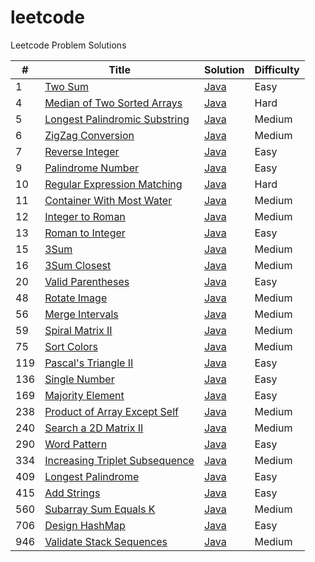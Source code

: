 # leetcode

Leetcode Problem Solutions

| #   | Title                                                                                          | Solution                                                        | Difficulty |
| --- | ---------------------------------------------------------------------------------------------- | --------------------------------------------------------------- | ---------- |
| 1   | [Two Sum](https://leetcode.com/problems/two-sum)                                               | [Java](./java/001_2Sum/Solution.java)                           | Easy       |
| 4   | [Median of Two Sorted Arrays](https://leetcode.com/problems/median-of-two-sorted-arrays)       | [Java](./java/004_Median_of_Two_Sorted_Arrays/Solution.java)    | Hard       |
| 5   | [Longest Palindromic Substring](https://leetcode.com/problems/longest-palindromic-substring)   | [Java](./java/005_Longest_Palindromic_String/Solution.java)     | Medium     |
| 6   | [ZigZag Conversion](https://leetcode.com/problems/zigzag-conversion)                           | [Java](./java/006_Zigzag_Conversion/Solution.java)              | Medium     |
| 7   | [Reverse Integer](https://leetcode.com/problems/reverse-integer)                               | [Java](./java/007_Reverse_Integer/Solution.java)                | Easy       |
| 9   | [Palindrome Number](https://leetcode.com/problems/palindrome-number)                           | [Java](./java/009_Palindrome_Number/Solution.java)              | Easy       |
| 10  | [Regular Expression Matching](https://leetcode.com/problems/regular-expression-matching)       | [Java](./java/010_Regular_Expression_Matching/Solution.java)    | Hard       |
| 11  | [Container With Most Water](https://leetcode.com/problems/container-with-most-water)           | [Java](./java/011_Container_With_Most_Water/Solution.java)      | Medium     |
| 12  | [Integer to Roman](https://leetcode.com/problems/integer-to-roman)                             | [Java](./java/012_Integer_to_Roman/Solution.java)               | Medium     |
| 13  | [Roman to Integer](https://leetcode.com/problems/roman-to-integer)                             | [Java](./java/013_Roman_to_Integer/Solution.java)               | Easy       |
| 15  | [3Sum](https://leetcode.com/problems/3sum)                                                     | [Java](./java/015_3Sum/Solution.java)                           | Medium     |
| 16  | [3Sum Closest](https://leetcode.com/problems/3sum-closest)                                     | [Java](./java/016_3Sum_Closest/Solution.java)                   | Medium     |
| 20  | [Valid Parentheses](https://leetcode.com/problems/valid-parentheses)                           | [Java](./java/020_Valid_Parentheses/Solution.java)              | Easy       |
| 48  | [Rotate Image](https://leetcode.com/problems/rotate-image)                                     | [Java](./java/048_Rotate_Image/Solution.java)                   | Medium     |
| 56  | [Merge Intervals](https://leetcode.com/problems/merge-intervals)                               | [Java](./java/056_Merge_Intervals/Solution.java)                | Medium     |
| 59  | [Spiral Matrix II](https://leetcode.com/problems/spiral-matrix-ii)                             | [Java](./java/059_Spiral_Matrix_II/Solution.java)               | Medium     |
| 75  | [Sort Colors](https://leetcode.com/problems/sort-colors)                                       | [Java](./java/075_Sort_Colors/Solution.java)                    | Medium     |
| 119 | [Pascal's Triangle II](https://leetcode.com/problems/pascals-triangle-ii)                      | [Java](./java/119_Pascals_Triangle_II/Solution.java)            | Easy       |
| 136 | [Single Number](https://leetcode.com/problems/single-number)                                   | [Java](./java/136_Single_Number/Solution.java)                  | Easy       |
| 169 | [Majority Element](https://leetcode.com/problems/majority-element)                             | [Java](./java/169_Majority_Element/Solution.java)               | Easy       |
| 238 | [Product of Array Except Self](https://leetcode.com/problems/product-of-array-except-self)     | [Java](./java/238_Product_of_Array_Except_Self/Solution.java)   | Medium     |
| 240 | [Search a 2D Matrix II](https://leetcode.com/problems/search-a-2d-matrix-ii)                   | [Java](./java/240_Search_a_2D_Matrix_II/Solution.java)          | Medium     |
| 290 | [Word Pattern](https://leetcode.com/problems/word-pattern)                                     | [Java](./java/290_Word_Pattern/Solution.java)                   | Easy       |
| 334 | [Increasing Triplet Subsequence](https://leetcode.com/problems/increasing-triplet-subsequence) | [Java](./java/334_Increasing_Triplet_Subsequence/Solution.java) | Medium     |
| 409 | [Longest Palindrome](https://leetcode.com/problems/longest-palindrome)                         | [Java](./java/409_Longest_Palindrome/Solution.java)             | Easy       |
| 415 | [Add Strings](https://leetcode.com/problems/add-strings)                                       | [Java](./java/415_Add_Strings/Solution.java)                    | Easy       |
| 560 | [Subarray Sum Equals K](https://leetcode.com/problems/subarray-sum-equals-k)                   | [Java](./java/560_Subarray_Sum_Equals_K/Solution.java)          | Medium     |
| 706 | [Design HashMap](https://leetcode.com/problems/design-hashmap)                                 | [Java](./java/706_Design_HashMap/Solution.java)                 | Easy       |
| 946 | [Validate Stack Sequences](https://leetcode.com/problems/validate-stack-sequences)             | [Java](./java/946_Validate_Stack_Sequences/Solution.java)       | Medium     |
